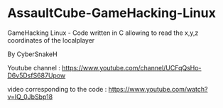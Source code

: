 # AssaultCube-GameHacking-Linux

GameHacking Linux - Code written in C allowing to read the x,y,z coordinates of the localplayer

By CyberSnakeH


Youtube channel : https://www.youtube.com/channel/UCFqQsHo-D6v5DsfS687Upow

video corresponding to the code : https://www.youtube.com/watch?v=IQ_0JbSbp18
